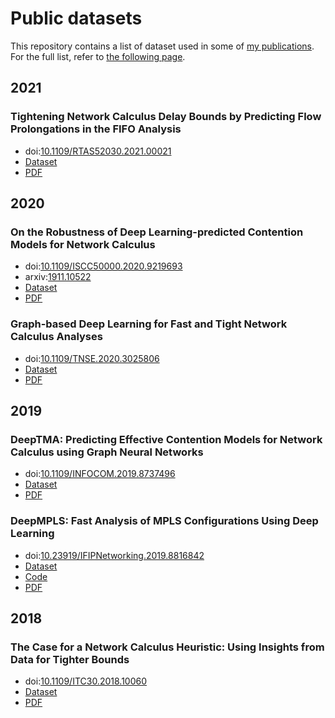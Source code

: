# Public datasets

This repository contains a list of dataset used in some of [my publications](https://fabgeyer.github.io).
For the full list, refer to [the following page](https://fabgeyer.github.io/datasets/).

## 2021
### Tightening Network Calculus Delay Bounds by Predicting Flow Prolongations in the FIFO Analysis

- doi:[10.1109/RTAS52030.2021.00021](https://dx.doi.org/10.1109/RTAS52030.2021.00021)
- [Dataset](https://github.com/fabgeyer/dataset-rtas2021)
- [PDF](https://www.net.in.tum.de/fileadmin/bibtex/publications/papers/geyer2021rtas.pdf)


## 2020
### On the Robustness of Deep Learning-predicted Contention Models for Network Calculus

- doi:[10.1109/ISCC50000.2020.9219693](https://dx.doi.org/10.1109/ISCC50000.2020.9219693)
- arxiv:[1911.10522](https://arxiv.org/abs/1911.10522)
- [Dataset](https://github.com/fabgeyer/dataset-deeptma-extension)
- [PDF](https://arxiv.org/pdf/1911.10522)

### Graph-based Deep Learning for Fast and Tight Network Calculus Analyses

- doi:[10.1109/TNSE.2020.3025806](https://dx.doi.org/10.1109/TNSE.2020.3025806)
- [Dataset](https://github.com/fabgeyer/dataset-deeptma-extension)
- [PDF](https://www.net.in.tum.de/fileadmin/bibtex/publications/papers/geyer2020tnse-preprint.pdf)


## 2019
### DeepTMA: Predicting Effective Contention Models for Network Calculus using Graph Neural Networks

- doi:[10.1109/INFOCOM.2019.8737496](https://dx.doi.org/10.1109/INFOCOM.2019.8737496)
- [Dataset](https://github.com/fabgeyer/dataset-infocom2019)
- [PDF](https://www.net.in.tum.de/fileadmin/bibtex/publications/papers/geyer2019infocom.pdf)

### DeepMPLS: Fast Analysis of MPLS Configurations Using Deep Learning

- doi:[10.23919/IFIPNetworking.2019.8816842](https://dx.doi.org/10.23919/IFIPNetworking.2019.8816842)
- [Dataset](https://github.com/fabgeyer/dataset-networking2019)
- [Code](https://github.com/fabgeyer/deepmpls)
- [PDF](https://www.net.in.tum.de/fileadmin/bibtex/publications/papers/geyer2019networking.pdf)


## 2018
### The Case for a Network Calculus Heuristic: Using Insights from Data for Tighter Bounds

- doi:[10.1109/ITC30.2018.10060](https://dx.doi.org/10.1109/ITC30.2018.10060)
- [Dataset](https://github.com/fabgeyer/dataset-itc30nc)
- [PDF](https://www.net.in.tum.de/fileadmin/bibtex/publications/papers/geyer2018netcal.pdf)
